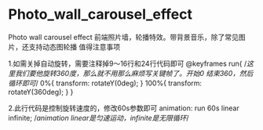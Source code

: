 # Photo_wall_carousel_effect
Photo wall carousel effect
前端照片墙，轮播特效。带背景音乐，除了常见图片，还支持动态图轮播
值得注意事项

1.如需关掉自动旋转，需要注释掉9～16行和24行代码即可
@keyframes run{   /*这里我们要他旋转360度，那么就不用那么麻烦写关键帧了。开始0  结束360，然后循环即可*/
            0%{
                transform: rotateY(0deg);
            }
            100%{
                transform: rotateY(360deg);
            }
        }
        
2.此行代码是控制旋转速度的，修改60s参数即可
 animation: run 60s linear infinite; /*animation linear是匀速运动，infinite是无限循环*/
